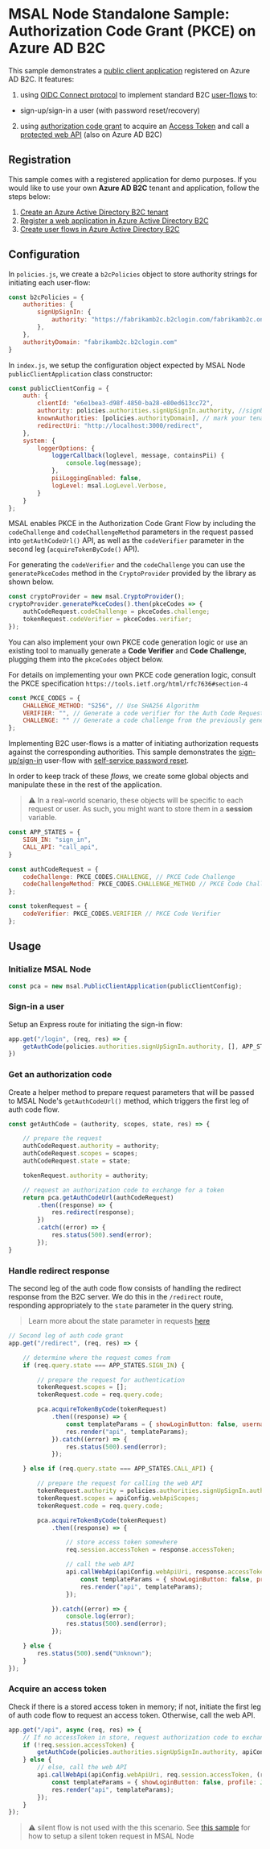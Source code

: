 # MSAL Node Standalone Sample: Authorization Code Grant (PKCE) on Azure AD B2C

This sample demonstrates a [public client application](../../../lib/msal-node/docs/initialize-public-client-application.md) registered on Azure AD B2C. It features:

1. using [OIDC Connect protocol](https://docs.microsoft.com/azure/active-directory-b2c/openid-connect) to implement standard B2C [user-flows](https://docs.microsoft.com/azure/active-directory-b2c/user-flow-overview) to:

- sign-up/sign-in a user (with password reset/recovery)

2. using [authorization code grant](https://docs.microsoft.com/azure/active-directory-b2c/authorization-code-flow) to acquire an [Access Token](https://docs.microsoft.com/azure/active-directory-b2c/tokens-overview) and call a [protected web API](https://docs.microsoft.com/azure/active-directory-b2c/add-web-api-application?tabs=app-reg-ga) (also on Azure AD B2C)

## Registration

This sample comes with a registered application for demo purposes. If you would like to use your own **Azure AD B2C** tenant and application, follow the steps below:

1. [Create an Azure Active Directory B2C tenant](https://docs.microsoft.com/azure/active-directory-b2c/tutorial-create-tenant)
2. [Register a web application in Azure Active Directory B2C](https://docs.microsoft.com/azure/active-directory-b2c/tutorial-register-applications?tabs=app-reg-ga)
3. [Create user flows in Azure Active Directory B2C](https://docs.microsoft.com/azure/active-directory-b2c/tutorial-create-user-flows)

## Configuration

In `policies.js`, we create a `b2cPolicies` object to store authority strings for initiating each user-flow:

```javascript
const b2cPolicies = {
    authorities: {
        signUpSignIn: {
            authority: "https://fabrikamb2c.b2clogin.com/fabrikamb2c.onmicrosoft.com/B2C_1_susi",
        },
    },
    authorityDomain: "fabrikamb2c.b2clogin.com"
}
```

In `index.js`, we setup the configuration object expected by MSAL Node `publicClientApplication` class constructor:

```javascript
const publicClientConfig = {
    auth: {
        clientId: "e6e1bea3-d98f-4850-ba28-e80ed613cc72",
        authority: policies.authorities.signUpSignIn.authority, //signUpSignIn policy is our default authority
        knownAuthorities: [policies.authorityDomain], // mark your tenant's custom domain as a trusted authority
        redirectUri: "http://localhost:3000/redirect",
    },
    system: {
        loggerOptions: {
            loggerCallback(loglevel, message, containsPii) {
                console.log(message);
            },
            piiLoggingEnabled: false,
            logLevel: msal.LogLevel.Verbose,
        }
    }
};
```

MSAL enables PKCE in the Authorization Code Grant Flow by including the `codeChallenge` and `codeChallengeMethod` parameters in the request passed into `getAuthCodeUrl()` API, as well as the `codeVerifier` parameter in the second leg (`acquireTokenByCode()` API).

For generating the `codeVerifier` and the `codeChallenge` you can use the `generatePkceCodes` method in the `CryptoProvider` provided by the library as shown below.

```javascript
const cryptoProvider = new msal.CryptoProvider();
cryptoProvider.generatePkceCodes().then(pkceCodes => {
    authCodeRequest.codeChallenge = pkceCodes.challenge;
    tokenRequest.codeVerifier = pkceCodes.verifier;
});
```

You can also implement your own PKCE code generation logic or use an existing tool to manually generate a **Code Verifier** and **Code Challenge**, plugging them into the `pkceCodes` object below.

For details on implementing your own PKCE code generation logic, consult the PKCE specification `https://tools.ietf.org/html/rfc7636#section-4`

```javascript
const PKCE_CODES = {
    CHALLENGE_METHOD: "S256", // Use SHA256 Algorithm
    VERIFIER: "", // Generate a code verifier for the Auth Code Request first
    CHALLENGE: "" // Generate a code challenge from the previously generated code verifier
};
```

Implementing B2C user-flows is a matter of initiating authorization requests against the corresponding authorities. This sample demonstrates the [sign-up/sign-in](https://docs.microsoft.com/azure/active-directory-b2c/add-sign-up-and-sign-in-policy?pivots=b2c-user-flow) user-flow with [self-service password reset](https://docs.microsoft.com/azure/active-directory-b2c/add-password-reset-policy?pivots=b2c-user-flow#self-service-password-reset-recommended).

In order to keep track of these *flows*, we create some global objects and manipulate these in the rest of the application.

> :warning: In a real-world scenario, these objects will be specific to each request or user. As such, you might want to store them in a **session** variable.

```javascript
const APP_STATES = {
    SIGN_IN: "sign_in",
    CALL_API: "call_api",
}

const authCodeRequest = {
    codeChallenge: PKCE_CODES.CHALLENGE, // PKCE Code Challenge
    codeChallengeMethod: PKCE_CODES.CHALLENGE_METHOD // PKCE Code Challenge Method
};

const tokenRequest = {
    codeVerifier: PKCE_CODES.VERIFIER // PKCE Code Verifier
};
```

## Usage

### Initialize MSAL Node

```javascript
const pca = new msal.PublicClientApplication(publicClientConfig);
```

### Sign-in a user

Setup an Express route for initiating the sign-in flow:

```javascript
app.get("/login", (req, res) => {
    getAuthCode(policies.authorities.signUpSignIn.authority, [], APP_STATES.SIGN_IN, res);
})
```

### Get an authorization code

Create a helper method to prepare request parameters that will be passed to MSAL Node's `getAuthCodeUrl()` method, which triggers the first leg of auth code flow.

```javascript
const getAuthCode = (authority, scopes, state, res) => {

    // prepare the request
    authCodeRequest.authority = authority;
    authCodeRequest.scopes = scopes;
    authCodeRequest.state = state;

    tokenRequest.authority = authority;

    // request an authorization code to exchange for a token
    return pca.getAuthCodeUrl(authCodeRequest)
        .then((response) => {
            res.redirect(response);
        })
        .catch((error) => {
            res.status(500).send(error);
        });
}
```

### Handle redirect response

The second leg of the auth code flow consists of handling the redirect response from the B2C server. We do this in the `/redirect` route, responding appropriately to the `state` parameter in the query string.

> Learn more about the state parameter in requests [here](https://docs.microsoft.com/azure/active-directory-b2c/authorization-code-flow#1-get-an-authorization-code)

```javascript
// Second leg of auth code grant
app.get("/redirect", (req, res) => {

    // determine where the request comes from
    if (req.query.state === APP_STATES.SIGN_IN) {

        // prepare the request for authentication
        tokenRequest.scopes = [];
        tokenRequest.code = req.query.code;

        pca.acquireTokenByCode(tokenRequest)
            .then((response) => {
                const templateParams = { showLoginButton: false, username: response.account.username, profile: false };
                res.render("api", templateParams);
            }).catch((error) => {
                res.status(500).send(error);
            });

    } else if (req.query.state === APP_STATES.CALL_API) {

        // prepare the request for calling the web API
        tokenRequest.authority = policies.authorities.signUpSignIn.authority;
        tokenRequest.scopes = apiConfig.webApiScopes;
        tokenRequest.code = req.query.code;

        pca.acquireTokenByCode(tokenRequest)
            .then((response) => {

                // store access token somewhere
                req.session.accessToken = response.accessToken;

                // call the web API
                api.callWebApi(apiConfig.webApiUri, response.accessToken, (response) => {
                    const templateParams = { showLoginButton: false, profile: JSON.stringify(response, null, 4) };
                    res.render("api", templateParams);
                });

            }).catch((error) => {
                console.log(error);
                res.status(500).send(error);
            });

    } else {
        res.status(500).send("Unknown");
    }
});
```

### Acquire an access token

Check if there is a stored access token in memory; if not, initiate the first leg of auth code flow to request an access token. Otherwise, call the web API.

```javascript
app.get("/api", async (req, res) => {
    // If no accessToken in store, request authorization code to exchange for a token
    if (!req.session.accessToken) {
        getAuthCode(policies.authorities.signUpSignIn.authority, apiConfig.webApiScopes, APP_STATES.CALL_API, req, res);
    } else {
        // else, call the web API
        api.callWebApi(apiConfig.webApiUri, req.session.accessToken, (response) => {
            const templateParams = { showLoginButton: false, profile: JSON.stringify(response, null, 4) };
            res.render("api", templateParams);
        });
    }
});
```

> :warning: silent flow is not used with the this scenario. See [this sample](../b2c-silent-flow/README.md) for how to setup a silent token request in MSAL Node
